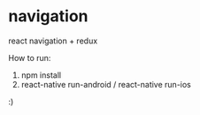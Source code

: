# navigation


react navigation + redux

How to run:
1. npm install
2. react-native run-android / react-native run-ios

:)
